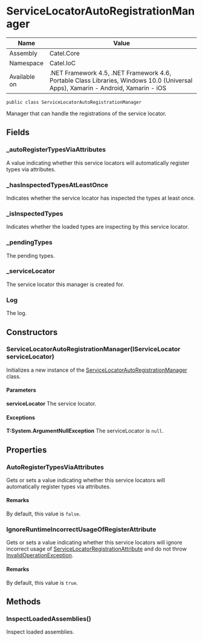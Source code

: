 

# ServiceLocatorAutoRegistrationManager

Name|Value
---|---
Assembly|Catel.Core
Namespace|Catel.IoC
Available on|.NET Framework 4.5, .NET Framework 4.6, Portable Class Libraries, Windows 10.0 (Universal Apps), Xamarin - Android, Xamarin - iOS

```
public class ServiceLocatorAutoRegistrationManager
```

Manager that can handle the registrations of the service locator.



## Fields

### _autoRegisterTypesViaAttributes

A value indicating whether this service locators will automatically register types via attributes.



### _hasInspectedTypesAtLeastOnce

Indicates whether the service locator has inspected the types at least once.



### _isInspectedTypes

Indicates whether the loaded types are inspecting by this service locator.



### _pendingTypes

The pending types.



### _serviceLocator

The service locator this manager is created for.



### Log

The log.



## Constructors

### ServiceLocatorAutoRegistrationManager(IServiceLocator serviceLocator)

Initializes a new instance of the [ServiceLocatorAutoRegistrationManager](#) class.

#### Parameters

**serviceLocator**
The service locator.

#### Exceptions

**T:System.ArgumentNullException**
The serviceLocator is ```null```.



## Properties

### AutoRegisterTypesViaAttributes

Gets or sets a value indicating whether this service locators will automatically register types via attributes.

#### Remarks

By default, this value is ```false```.



### IgnoreRuntimeIncorrectUsageOfRegisterAttribute

Gets or sets a value indicating whether this service locators will ignore incorrect usage of [ServiceLocatorRegistrationAttribute](#) 
    and do not throw [InvalidOperationException](#).

#### Remarks

By default, this value is ```true```.



## Methods

### InspectLoadedAssemblies()

Inspect loaded assemblies.



